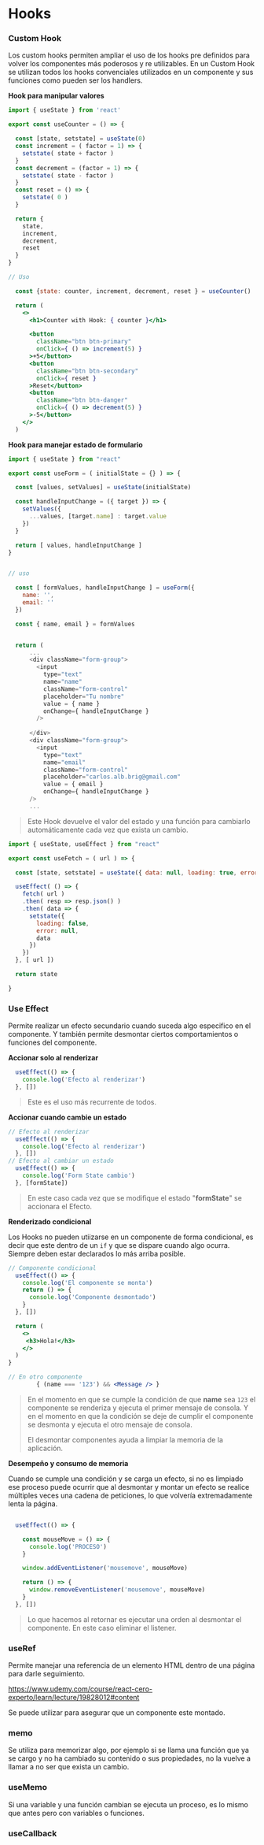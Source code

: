 # Hooks







### Custom Hook

Los custom hooks permiten ampliar el uso de los hooks pre definidos para volver los componentes más poderosos y re utilizables. En un Custom Hook se utilizan todos los hooks convenciales utilizados en un componente y sus funciones como pueden ser los handlers.



**Hook para manipular valores**

```jsx
import { useState } from 'react'

export const useCounter = () => {

  const [state, setstate] = useState(0)
  const increment = ( factor = 1) => {
    setstate( state + factor )
  }
  const decrement = (factor = 1) => {
    setstate( state - factor )
  }
  const reset = () => {
    setstate( 0 )
  }

  return {
    state,
    increment,
    decrement,
    reset
  }
}

// Uso

  const {state: counter, increment, decrement, reset } = useCounter()

  return (
    <>
      <h1>Counter with Hook: { counter }</h1>

      <button 
        className="btn btn-primary"
        onClick={ () => increment(5) }
      >+5</button>
      <button 
        className="btn btn-secondary"
        onClick={ reset }
      >Reset</button>
      <button 
        className="btn btn-danger"
        onClick={ () => decrement(5) }
      >-5</button>
    </>
  )
```



**Hook para manejar estado de formulario**

```js
import { useState } from "react"

export const useForm = ( initialState = {} ) => {

  const [values, setValues] = useState(initialState)

  const handleInputChange = ({ target }) => {
    setValues({
      ...values, [target.name] : target.value
    })
  }

  return [ values, handleInputChange ]
}


// uso

  const [ formValues, handleInputChange ] = useForm({
    name: '',
    email: ''
  })

  const { name, email } = formValues


  return (
      ...
      <div className="form-group">
        <input 
          type="text"
          name="name"
          className="form-control"
          placeholder="Tu nombre"
          value = { name }
          onChange={ handleInputChange }
        />
      
      </div>
      <div className="form-group">
        <input 
          type="text"
          name="email"
          className="form-control"
          placeholder="carlos.alb.brig@gmail.com"
          value = { email }
          onChange={ handleInputChange }
      />
	  ...
```

> Este Hook devuelve el valor del estado y una función para cambiarlo automáticamente cada vez que exista un cambio.



```js
import { useState, useEffect } from "react"

export const useFetch = ( url ) => {

  const [state, setstate] = useState({ data: null, loading: true, error: null})

  useEffect( () => {
    fetch( url )
    .then( resp => resp.json() )
    .then( data => {
      setstate({
        loading: false,
        error: null,
        data
      })
    })
  }, [ url ])

  return state

}

```



### Use Effect

Permite realizar un efecto secundario cuando suceda algo especifico en el componente. Y también permite desmontar ciertos comportamientos o funciones del componente.



**Accionar solo al renderizar**

```js
  useEffect(() => {
    console.log('Efecto al renderizar')
  }, [])
```

> Este es el uso más recurrente de todos.



**Accionar cuando cambie un estado**

```js
// Efecto al renderizar
  useEffect(() => {
    console.log('Efecto al renderizar')
  }, [])
// Efecto al cambiar un estado
  useEffect(() => {
    console.log('Form State cambio')
  }, [formState])
```

> En este caso cada vez que se modifique el estado "**formState**" se accionara el Efecto.



**Renderizado condicional**

Los Hooks no pueden utiizarse en un componente de forma condicional, es decir que este dentro de un `if` y que se dispare cuando algo ocurra. Siempre deben estar declarados lo más arriba posible.

```jsx
// Componente condicional
  useEffect(() => {
    console.log('El componente se monta')
    return () => {
      console.log('Componente desmontado')
    }
  }, [])

  return (
    <>
     <h3>Hola!</h3> 
    </>
  )
}

// En otro componente
        { (name === '123') && <Message /> }
```

> En el momento en que se cumple la condición de que **name** sea `123` el componente se renderiza y ejecuta el primer mensaje de consola. Y en el momento en que la condición se deje de cumplir el componente se desmonta y ejecuta el otro mensaje de consola.
>
> El desmontar componentes ayuda a limpiar la memoria de la aplicación.



**Desempeño y consumo de memoria**

Cuando se cumple una condición y se carga un efecto, si no es limpiado ese proceso puede ocurrir que al desmontar y montar un efecto se realice múltiples veces una cadena de peticiones, lo que volvería extremadamente lenta la página.

```js

  useEffect(() => {

    const mouseMove = () => {
      console.log('PROCESO')
    }

    window.addEventListener('mousemove', mouseMove)

    return () => {
      window.removeEventListener('mousemove', mouseMove)
    }
  }, [])

```

> Lo que hacemos al retornar es ejecutar una orden al desmontar el componente. En este caso eliminar el listener.



### useRef

Permite manejar una referencia de un elemento HTML dentro de una página para darle seguimiento.

https://www.udemy.com/course/react-cero-experto/learn/lecture/19828012#content

Se puede utilizar para asegurar que un componente este montado.



### memo

Se utiliza para memorizar algo, por ejemplo si se llama una función que ya se cargo y no ha cambiado su contenido o sus propiedades, no la vuelve a llamar a no ser que exista un cambio.



### useMemo

Si una variable y una función cambian se ejecuta un proceso, es lo mismo que antes pero con variables o funciones.



### useCallback